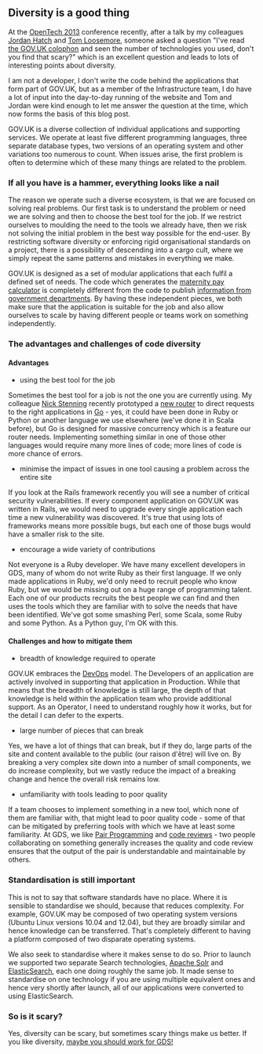 ## Diversity is a good thing

At the [OpenTech 2013](http://www.opentech.org.uk/2013/) conference recently, after
a talk by my colleagues [Jordan Hatch](http://jordanh.net/) and [Tom 
Loosemore](http://tom.loosemore.com/), someone asked a question "I've read 
[the GOV.UK colophon](http://digital.cabinetoffice.gov.uk/govuk-launch-colophon/)
and seen the number of technologies you used, don't you find that scary?" which
is an excellent question and leads to lots of interesting points about diversity.

I am not a developer, I don't write the code behind the applications that form
part of GOV.UK, but as a member of the Infrastructure team, I do have a lot of
input into the day-to-day running of the website and Tom and Jordan were kind
enough to let me answer the question at the time, which now forms the basis of
this blog post.

GOV.UK is a diverse collection of individual applications and supporting services.
We operate at least five different programming languages, three separate database
types, two versions of an operating system and other variations too numerous to
count. When issues arise, the first problem is often to determine which of these
many things are related to the problem.

### If all you have is a hammer, everything looks like a nail

The reason we operate such a diverse ecosystem, is that we are focused on solving
real problems. Our first task is to understand the problem or need we are solving
and then to choose the best tool for the job. If we restrict ourselves to moulding
the need to the tools we already have, then we risk not solving the initial problem
in the best way possible for the end-user. By restricting software diversity or
enforcing rigid organisational standards on a project, there is a possibility of
descending into a cargo cult, where we simply repeat the same patterns and mistakes
in everything we make.

GOV.UK is designed as a set of modular applications that each fulfil a defined set
of needs. The code which generates the [maternity pay
calculator](https://www.gov.uk/calculate-your-maternity-pay) is completely different
from the code to publish [information from government departments](https://www.gov.uk/government/). By having these independent pieces, we both make sure that the 
application is suitable for the job and also allow ourselves to scale by having
different people or teams work on something independently.

### The advantages and challenges of code diversity

#### Advantages

- using the best tool for the job

Sometimes the best tool for a job is not the one you are currently using. My colleague
[Nick Stenning](https://twitter.com/nickstenning) recently prototyped a [new router](https://github.com/nickstenning/router) to direct requests to the right applications in
[Go](http://golang.org/) - yes, it could have been done in Ruby or Python or another
language we use elsewhere (we've done it in Scala before), but Go is designed for
massive concurrency which is a feature our router needs. Implementing something similar
in one of those other languages would require many more lines of code; more lines
of code is more chance of errors.

- minimise the impact of issues in one tool causing a problem across the entire site

If you look at the Rails framework recently you will see a number of critical security
vulnerabilities. If every component application on GOV.UK was written in Rails, we
would need to upgrade every single application each time a new vulnerability was
discovered. It's true that using lots of frameworks means more possible bugs, but
each one of those bugs would have a smaller risk to the site.

- encourage a wide variety of contributions

Not everyone is a Ruby developer. We have many excellent developers in GDS, many
of whom do not write Ruby as their first language. If we only made applications in
Ruby, we'd only need to recruit people who know Ruby, but we would be missing out
on a huge range of programming talent. Each one of our products recruits the best
people we can find and then uses the tools which they are familiar with to solve
the needs that have been identified. We've got some smashing Perl, some Scala, some
Ruby and some Python. As a Python guy, I'm OK with this.

#### Challenges and how to mitigate them

- breadth of knowledge required to operate

GOV.UK embraces the [DevOps](https://www.gov.uk/service-manual/operations/devops)
model. The Developers of an application are actively involved in supporting that
application in Production. While that means that the breadth of knowledge is still
large, the depth of that knowledge is held within the application team who provide
additional support. As an Operator, I need to understand roughly how it works, but
for the detail I can defer to the experts.

- large number of pieces that can break

Yes, we have a lot of things that can break, but if they do, large parts of the
site and content available to the public (our raison d'être) will live on. By breaking
a very complex site down into a number of small components, we do increase complexity,
but we vastly reduce the impact of a breaking change and hence the overall risk remains
low.

- unfamiliarity with tools leading to poor quality

If a team chooses to implement something in a new tool, which none of them are
familiar with, that might lead to poor quality code - some of that can be mitigated
by preferring tools with which we have at least some familiarity. At GDS, we like
[Pair Programming](http://en.wikipedia.org/wiki/Pair_programming) and [code reviews](http://en.wikipedia.org/wiki/Code_review) - two people collaborating on something generally
increases the quality and code review ensures that the output of the pair is
understandable and maintainable by others.

### Standardisation is still important

This is not to say that software standards have no place. Where it is sensible to
standardise we should, because that reduces complexity. For example, GOV.UK may be
composed of two operating system versions (Ubuntu Linux versions 10.04 and 12.04),
but they are broadly similar and hence knowledge can be transferred. That's
completely different to having a platform composed of two disparate operating
systems.

We also seek to standardise where it makes sense to do so. Prior to launch we supported
two separate Search technologies, [Apache Solr](http://lucene.apache.org/solr/) and
[ElasticSearch](http://www.elasticsearch.org/), each one doing roughly the same job. It
made sense to standardise on one technology if you are using multiple equivalent ones
and hence very shortly after launch, all of our applications were converted to using
ElasticSearch.

### So is it scary?

Yes, diversity can be scary, but sometimes scary things make us better. If you like
diversity, [maybe you should work for GDS!](http://digital.cabinetoffice.gov.uk/jobs/)
